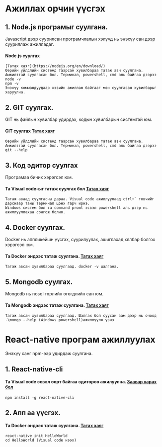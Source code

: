 # Ажиллах орчин үүсгэх

## 1. Node.js програмыг суулгана. 
Javascript дээр суурилсан програмчлалын хэлүүд нь энэхүү сан дээр сууриллаж ажилладаг.<br>

#### Node.js суулгах
    [Татах хаяг](https://nodejs.org/en/download/)
    Өөрийн үйлдлийн системд таарсан хувилбараа татаж авч суулгана.
    Амжилттай суулгасан бол. Терминал, powershell, cmd аль байгаа дээрээ 
    node -v
    npm -v 
    Энэхүү коммандуудаар хэвийн ажиллаж байгааг мөн суулгасан хувилбарыг харуулна.


## 2. GIT суулгах. 
GIT нь файлын хувилбар удирдах, кодын хувилбарын системтэй юм.

#### GIT суулгах [Татах хаяг](https://git-scm.com/downloads)
    Өөрийн үйлдлийн системд таарсан хувилбараа татаж авч суулгана.
    Амжилттай суулгасан бол. Терминал, powershell, cmd аль байгаа дээрээ 
    git --help
    


## 3. Код эдитор суулгах
Програмаа бичих хэрэгсэл юм.<br>

#### Та Visual code-ыг татаж суулгах бол [Татах хаяг](https://code.visualstudio.com/)

    Татаж аваад суулгасны дараа. Visual code ажиллуулаад ctrl+` товчийг дарснаар таны терминал цонх гарч ирнэ. 
    Windows систем бол та command promt эсвэл powershell аль дээр нь ажиллууллахаа сонгож болно.
    
    
## 4. Docker суулгах. 
Docker нь аппликейшн үүсгэх, суурилуулах, ашиглахад хялбар болгох хэрэгсэл юм.<br>

#### Та Docker эндээс татаж суулгана. [Татах хаяг](https://store.docker.com/editions/community/docker-ce-desktop-windows)
    
    Татаж авсан хувилбараа суулгаад. docker -v шалгана.
    
## 5. Mongodb суулгах. 
Mongodb нь nosql төрлийн өгөгдлийн сан юм.<br>

#### Та Mongodb эндээс татаж суулгана. [Татах хаяг](https://www.mongodb.com/download-center#enterprise)
    
    Татаж авсан хувилбараа суулгаад. Шалгах бол суусан зам дээр нь очоод 
    .\mongo --help (Windows powershell)ажиллуулж үзнэ


# React-native програм ажиллуулах
Энэхүү санг npm-ээр удирдаж суулгана.<br>

## 1. React-native-cli

#### Та Visual code эсвэл өөрт байгаа эдитороо ажилуулна. [Заавар харах бол](https://facebook.github.io/react-native/docs/getting-started.html)

    npm install -g react-native-cli    
    
    
## 2. Апп аа үүсгэх. 

#### Та Docker эндээс татаж суулгана. [Татах хаяг](https://store.docker.com/editions/community/docker-ce-desktop-windows)
    
    react-native init HelloWorld
    cd HelloWorld (Visual code нээх)


    
